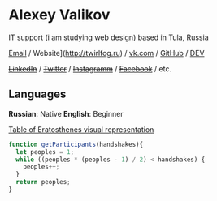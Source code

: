 ﻿# Alexey Valikov

IT support (i am studying web design) based in Tula, Russia

[Email](mailto:twirlfog@gmail.com) / Website](http://twirlfog.ru) / [vk.com](https://vk.com/twirlfog) /  [GitHub](https://github.com/twirlfog/) / [DEV](https://dev.to/twirlfog)

~~[LinkedIn](http://www.linkedin.com/)~~ / ~~[Twitter](https://twitter.com/)~~ / ~~[Instagramm](https://www.instagram.com/)~~ / ~~[Facebook](https://www.facebook.com/)~~ / etc.


## Languages

**Russian**: Native
**English**: Beginner

[Table of Eratosthenes visual representation](./arrayeratosphen.html)

```js
function getParticipants(handshakes){
  let peoples = 1;
  while ((peoples * (peoples - 1) / 2) < handshakes) {
    peoples++;
  }
  return peoples;
}
```
